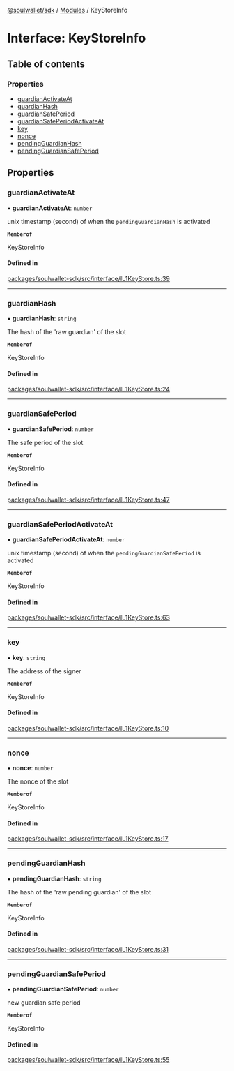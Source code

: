 [@soulwallet/sdk](../README.md) / [Modules](../modules.md) / KeyStoreInfo

# Interface: KeyStoreInfo

## Table of contents

### Properties

- [guardianActivateAt](KeyStoreInfo.md#guardianactivateat)
- [guardianHash](KeyStoreInfo.md#guardianhash)
- [guardianSafePeriod](KeyStoreInfo.md#guardiansafeperiod)
- [guardianSafePeriodActivateAt](KeyStoreInfo.md#guardiansafeperiodactivateat)
- [key](KeyStoreInfo.md#key)
- [nonce](KeyStoreInfo.md#nonce)
- [pendingGuardianHash](KeyStoreInfo.md#pendingguardianhash)
- [pendingGuardianSafePeriod](KeyStoreInfo.md#pendingguardiansafeperiod)

## Properties

### guardianActivateAt

• **guardianActivateAt**: `number`

unix timestamp (second) of when the `pendingGuardianHash` is activated

**`Memberof`**

KeyStoreInfo

#### Defined in

[packages/soulwallet-sdk/src/interface/IL1KeyStore.ts:39](https://github.com/SoulWallet/soulwalletlib/blob/38adfd4/packages/soulwallet-sdk/src/interface/IL1KeyStore.ts#L39)

___

### guardianHash

• **guardianHash**: `string`

The hash of the 'raw guardian' of the slot

**`Memberof`**

KeyStoreInfo

#### Defined in

[packages/soulwallet-sdk/src/interface/IL1KeyStore.ts:24](https://github.com/SoulWallet/soulwalletlib/blob/38adfd4/packages/soulwallet-sdk/src/interface/IL1KeyStore.ts#L24)

___

### guardianSafePeriod

• **guardianSafePeriod**: `number`

The safe period of the slot

**`Memberof`**

KeyStoreInfo

#### Defined in

[packages/soulwallet-sdk/src/interface/IL1KeyStore.ts:47](https://github.com/SoulWallet/soulwalletlib/blob/38adfd4/packages/soulwallet-sdk/src/interface/IL1KeyStore.ts#L47)

___

### guardianSafePeriodActivateAt

• **guardianSafePeriodActivateAt**: `number`

unix timestamp (second) of when the `pendingGuardianSafePeriod` is activated

**`Memberof`**

KeyStoreInfo

#### Defined in

[packages/soulwallet-sdk/src/interface/IL1KeyStore.ts:63](https://github.com/SoulWallet/soulwalletlib/blob/38adfd4/packages/soulwallet-sdk/src/interface/IL1KeyStore.ts#L63)

___

### key

• **key**: `string`

The address of the signer

**`Memberof`**

KeyStoreInfo

#### Defined in

[packages/soulwallet-sdk/src/interface/IL1KeyStore.ts:10](https://github.com/SoulWallet/soulwalletlib/blob/38adfd4/packages/soulwallet-sdk/src/interface/IL1KeyStore.ts#L10)

___

### nonce

• **nonce**: `number`

The nonce of the slot

**`Memberof`**

KeyStoreInfo

#### Defined in

[packages/soulwallet-sdk/src/interface/IL1KeyStore.ts:17](https://github.com/SoulWallet/soulwalletlib/blob/38adfd4/packages/soulwallet-sdk/src/interface/IL1KeyStore.ts#L17)

___

### pendingGuardianHash

• **pendingGuardianHash**: `string`

The hash of the 'raw pending guardian' of the slot

**`Memberof`**

KeyStoreInfo

#### Defined in

[packages/soulwallet-sdk/src/interface/IL1KeyStore.ts:31](https://github.com/SoulWallet/soulwalletlib/blob/38adfd4/packages/soulwallet-sdk/src/interface/IL1KeyStore.ts#L31)

___

### pendingGuardianSafePeriod

• **pendingGuardianSafePeriod**: `number`

new guardian safe period

**`Memberof`**

KeyStoreInfo

#### Defined in

[packages/soulwallet-sdk/src/interface/IL1KeyStore.ts:55](https://github.com/SoulWallet/soulwalletlib/blob/38adfd4/packages/soulwallet-sdk/src/interface/IL1KeyStore.ts#L55)
